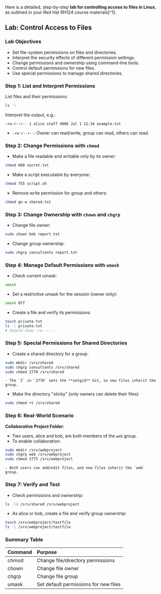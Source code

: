 Here is a detailed, step-by-step **lab for controlling access to files in Linux**, as outlined in your Red Hat RH124 course materials[^1].

## **Lab: Control Access to Files**

### **Lab Objectives**

- Set file-system permissions on files and directories.
- Interpret the security effects of different permission settings.
- Change permissions and ownership using command-line tools.
- Control default permissions for new files.
- Use special permissions to manage shared directories.


### **Step 1: List and Interpret Permissions**

List files and their permissions:

```bash
ls -l
```

Interpret the output, e.g.:

```
-rw-r--r-- 1 alice staff 4096 Jul 1 12:34 example.txt
```

- `-rw-r--r--`: Owner can read/write, group can read, others can read.


### **Step 2: Change Permissions with `chmod`**

- Make a file readable and writable only by its owner:

```bash
chmod 600 secret.txt
```

- Make a script executable by everyone:

```bash
chmod 755 script.sh
```

- Remove write permission for group and others:

```bash
chmod go-w shared.txt
```


### **Step 3: Change Ownership with `chown` and `chgrp`**

- Change file owner:

```bash
sudo chown bob report.txt
```

- Change group ownership:

```bash
sudo chgrp consultants report.txt
```


### **Step 4: Manage Default Permissions with `umask`**

- Check current umask:

```bash
umask
```

- Set a restrictive umask for the session (owner only):

```bash
umask 077
```

- Create a file and verify its permissions:

```bash
touch private.txt
ls -l private.txt
# Should show -rw-------
```


### **Step 5: Special Permissions for Shared Directories**

- Create a shared directory for a group:

```bash
sudo mkdir /srv/shared
sudo chgrp consultants /srv/shared
sudo chmod 2770 /srv/shared
```

    - The `2` in `2770` sets the **setgid** bit, so new files inherit the group.
- Make the directory "sticky" (only owners can delete their files):

```bash
sudo chmod +t /srv/shared
```


### **Step 6: Real-World Scenario**

**Collaborative Project Folder:**

- Two users, alice and bob, are both members of the `web` group.
- To enable collaboration:

```bash
sudo mkdir /srv/webproject
sudo chgrp web /srv/webproject
sudo chmod 2775 /srv/webproject
```

    - Both users can add/edit files, and new files inherit the `web` group.


### **Step 7: Verify and Test**

- Check permissions and ownership:

```bash
ls -ld /srv/shared /srv/webproject
```

- As alice or bob, create a file and verify group ownership:

```bash
touch /srv/webproject/testfile
ls -l /srv/webproject/testfile
```


### **Summary Table**

| Command | Purpose |
| :-- | :-- |
| chmod | Change file/directory permissions |
| chown | Change file owner |
| chgrp | Change file group |
| umask | Set default permissions for new files |


